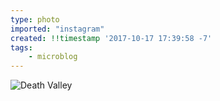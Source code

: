 ```yaml
---
type: photo
imported: "instagram"
created: !!timestamp '2017-10-17 17:39:58 -7'
tags:
    - microblog
---
```

![Death Valley](/media/images/photos/2017/10/da725bf2acdb670bff3520c0f61a6a9b.jpg)

